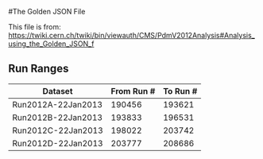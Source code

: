 #The Golden JSON File

This file is from:
https://twiki.cern.ch/twiki/bin/viewauth/CMS/PdmV2012Analysis#Analysis_using_the_Golden_JSON_f

## Run Ranges

| Dataset            | From Run # | To Run # |
|--------------------|------------|----------|
| Run2012A-22Jan2013 | 190456     | 193621   |
| Run2012B-22Jan2013 | 193833     | 196531   |
| Run2012C-22Jan2013 | 198022     | 203742   |
| Run2012D-22Jan2013 | 203777     | 208686   |
